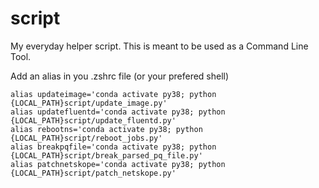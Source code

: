# script
My everyday helper script. This is meant to be used as a Command Line Tool.

Add an alias in you .zshrc file (or your prefered shell)
```
alias updateimage='conda activate py38; python {LOCAL_PATH}script/update_image.py'
alias updatefluentd='conda activate py38; python {LOCAL_PATH}script/update_fluentd.py'
alias rebootns='conda activate py38; python {LOCAL_PATH}script/reboot_jobs.py'
alias breakpqfile='conda activate py38; python {LOCAL_PATH}script/break_parsed_pq_file.py'
alias patchnetskope='conda activate py38; python {LOCAL_PATH}script/patch_netskope.py'
```